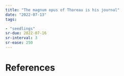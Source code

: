 ```yaml
---
title: "The magnum opus of Thoreau is his journal"
date: "2022-07-13"
tags:

- "seedlings"
sr-due: 2022-07-16
sr-interval: 3
sr-ease: 250
---
```



# References
